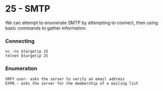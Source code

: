 # 25 - SMTP

We can attempt to enumerate SMTP by attempting to connect, then using basic commands to gather information.

### Connecting

```text
nc -nv $targetip 25
telnet $targetip 25
```

### Enumeration

```text
VRFY user- asks the server to verify an email address
EXPN - asks the server for the membership of a mailing list
```

